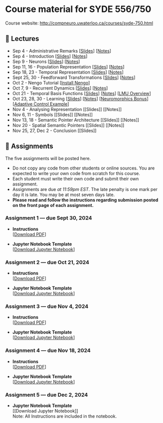# Course material for SYDE 556/750

Course website: http://compneuro.uwaterloo.ca/courses/syde-750.html

## 🎒 Lectures

- Sep 4 - Administrative Remarks [[Slides](https://github.com/celiasmith/syde556-f24/raw/master/lectures/lecture_00/syde556_lecture_00_slides_distr.pdf)] [[Notes](https://github.com/celiasmith/syde556-f24/raw/master/lectures/lecture_00/syde556_lecture_00_notes.pdf)]
- Sep 4 - Introduction [[Slides](https://github.com/celiasmith/syde556-f24/raw/master/lectures/lecture_01/syde556_lecture_01_slides_distr.pdf)] [[Notes](https://github.com/celiasmith/syde556-f24/raw/master/lectures/lecture_01/syde556_lecture_01_notes.pdf)]
- Sep 9 - Neurons [[Slides](https://github.com/celiasmith/syde556-f24/raw/master/lectures/lecture_02/syde556_lecture_02_slides_distr.pdf)] [[Notes](https://github.com/celiasmith/syde556-f24/raw/master/lectures/lecture_02/syde556_lecture_02_notes.pdf)] 
- Sep 11, 16 - Population Representation [[Slides](https://github.com/celiasmith/syde556-f24/raw/master/lectures/lecture_03/syde556_lecture_03_slides_distr.pdf)] [[Notes](https://github.com/celiasmith/syde556-f24/raw/master/lectures/lecture_03/syde556_lecture_03_notes.pdf)] 
- Sep 18, 23 - Temporal Representation [[Slides](https://github.com/celiasmith/syde556-f24/raw/master/lectures/lecture_04/syde556_lecture_04_slides_distr.pdf)] [[Notes](https://github.com/celiasmith/syde556-f24/raw/master/lectures/lecture_04/syde556_lecture_04_notes.pdf)]
- Sept 25, 30 - Feedforward Transformations [[Slides](https://github.com/celiasmith/syde556-f24/raw/master/lectures/lecture_05/syde556_lecture_05_slides_distr.pdf)] [[Notes](https://github.com/celiasmith/syde556-f24/raw/master/lectures/lecture_05/syde556_lecture_05_notes.pdf)]
- Oct 2 - Nengo Tutorial [[Install Nengo](https://www.nengo.ai/getting-started/)]
- Oct 7, 9 - Recurrent Dynamics [[Slides](https://github.com/celiasmith/syde556-f24/raw/master/lectures/lecture_06/syde556_lecture_06_slides_distr.pdf)] [[Notes](https://github.com/celiasmith/syde556-f24/raw/master/lectures/lecture_06/syde556_lecture_06_notes.pdf)]
- Oct 21 - Temporal Basis Functions [[Slides](https://github.com/celiasmith/syde556-f24/raw/master/lectures/lecture_07/syde556_lecture_07_slides_distr.pdf)] [[Notes](https://github.com/celiasmith/syde556-f24/raw/master/lectures/lecture_07/syde556_lecture_07_notes.pdf)] [[LMU Overview](https://github.com/celiasmith/syde556-f24/raw/master/lectures/lecture_07/LMU%20Overview%20for%20SYDE%20556.pdf)]
- Oct 23, 28, 30 - Learning [[Slides](https://github.com/celiasmith/syde556-f24/raw/master/lectures/lecture_08/syde556_lecture_08_slides_distr.pdf)] [[Notes](https://github.com/celiasmith/syde556-f24/raw/master/lectures/lecture_08/syde556_lecture_08_notes.pdf)] [[Neuromorphics Bonus](https://github.com/celiasmith/syde556-f24/raw/master/lectures/lecture_05/neuromorphics_intro_2022.pdf)] [[Adaptive Control Example](https://github.com/tcstewar/nengo_learning_examples/blob/master/control/pendulum_pd_adaptive.py)]
- Nov 4 - Analysing Representation [[Slides]<!--(https://github.com/celiasmith/syde556-f24/raw/master/lectures/lecture_09/syde556_lecture_09_slides_distr.pdf)-->] [[Notes]<!--(https://github.com/celiasmith/syde556-f24/raw/master/lectures/lecture_09/syde556_lecture_09_notes.pdf)-->]
- Nov 6, 11 - Symbols [[Slides]<!--(https://github.com/celiasmith/syde556-f24/raw/master/lectures/lecture_10/syde556_lecture_10_slides_distr.pdf)-->] [[Notes]<!--(https://github.com/celiasmith/syde556-f24/raw/master/lectures/lecture_10/syde556_lecture_10_notes.pdf)-->]
- Nov 13, 18 - Semantic Pointer Architecture [[Slides]<!--(https://github.com/celiasmith/syde556-f24/raw/master/lectures/lecture_11/syde556_lecture_11_slides_distr.pdf)-->] [[Notes]<!--(https://github.com/celiasmith/syde556-f24/raw/master/lectures/lecture_11/syde556_lecture_11_notes.pdf)-->]
- Nov 20 - Spatial Semantic Pointers [[Slides]<!--(https://github.com/celiasmith/syde556-f24/raw/master/lectures/lecture_14/syde556_lecture_14_slides.pdf)-->] [[Notes]<!--(https://github.com/celiasmith/syde556-f24/raw/master/lectures/lecture_14/syde556_lecture_14_notes.pdf)-->]
- Nov 25, 27, Dec 2 - Conclusion [[Slides]<!--(https://github.com/celiasmith/syde556-f24/raw/master/lectures/lecture_14/syde556_lecture_13_slides.pdf)-->]

## 📝 Assignments

The five assignments will be posted here.

 * Do not copy any code from other students or online sources.  You are expected to write your own code from scratch for this course.
 * Each student must write their own code and submit their own assignment.
 * Assignments are due _at 11:59pm EST_.  The late penalty is one mark per day it is late. You may be at most seven days late.
 * **Please read and follow the instructions regarding submission posted on the front page of each assignment.**
 
### Assignment 1 ― due Sept 30, 2024

-   **Instructions**  
  [[Download PDF](https://github.com/celiasmith/syde556-f24/raw/master/assignments/assignment_01/syde556_assignment_01.pdf)]

-   **Jupyter Notebook Template**  
  [[Download Jupyter Notebook](https://github.com/celiasmith/syde556-f24/raw/master/assignments/assignment_01/syde556_assignment_01_template.ipynb)]


### Assignment 2 ― due Oct 21, 2024

-   **Instructions**  
  [[Download PDF](https://github.com/celiasmith/syde556-f24/raw/master/assignments/assignment_02/syde556_assignment_02.pdf)]

-   **Jupyter Notebook Template**  
  [[Download Jupyter Notebook](https://github.com/celiasmith/syde556-f24/raw/master/assignments/assignment_02/syde556_assignment_02_template.ipynb)]

### Assignment 3 ― due Nov 4, 2024

-   **Instructions**  
  [[Download PDF](https://github.com/celiasmith/syde556-f24/raw/master/assignments/assignment_03/syde556_assignment_03.pdf)]

-   **Jupyter Notebook Template**  
  [[Download Jupyter Notebook](https://github.com/celiasmith/syde556-f24/raw/master/assignments/assignment_03/syde556_assignment_03_template.ipynb)]

### Assignment 4 ― due Nov 18, 2024

-   **Instructions**  
  [[Download PDF](https://github.com/celiasmith/syde556-f24/raaw/master/assignments/assignment_04/syde556_assignment_04.pdf)]

-   **Jupyter Notebook Template**  
  [[Download Jupyter Notebook](https://github.com/celiasmith/syde556-f24/raw/master/assignments/assignment_04/syde556_assignment_04_template.ipynb)]

### Assignment 5 ― due Dec 2, 2024

-   **Jupyter Notebook Template**  
  [[Download Jupyter Notebook]<!--(https://github.com/celiasmith/syde556-f24/raw/master/assignments/assignment_05/syde556_assignment_05_template.ipynb)-->]
  <br>Note: All Instructions are included in the notebook.
 
